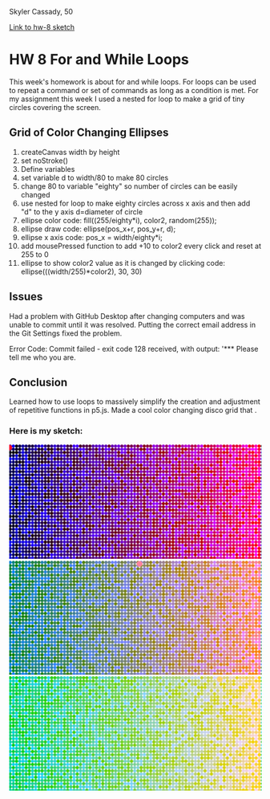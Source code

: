 Skyler Cassady, 50

[Link to hw-8 sketch](cassadys.github.io/120-work/hw-8)

# HW 8 For and While Loops #

This week's homework is about for and while loops.  For loops can be used to repeat a command or set of commands as long as a condition is met.  For my assignment this week I used a nested for loop to make a grid of tiny circles covering the screen.

## Grid of Color Changing Ellipses ##

1. createCanvas width by height
2. set noStroke()
3. Define variables
4. set variable d to width/80 to make 80 circles
5. change 80 to variable "eighty" so number of circles can be easily changed
6. use nested for loop to make eighty circles across x axis and then add "d" to the y axis d=diameter of circle
7. ellipse color code: fill((255/eighty*i), color2, random(255));
8. ellipse draw code: ellipse(pos_x+r, pos_y+r, d);
9. ellipse x axis code: pos_x = width/eighty*i;
10. add mousePressed function to add +10 to color2 every click and reset at 255 to 0
11. ellipse to show color2 value as it is changed by clicking
    code: ellipse(((width/255)*color2), 30, 30)

## Issues ##

Had a problem with GitHub Desktop after changing computers and was unable to commit until it was resolved.  Putting the correct email address in the Git Settings fixed the problem.

Error Code: Commit failed - exit code 128 received, with output: '*** Please tell me who you are.

## Conclusion ##

Learned how to use loops to massively simplify the creation and adjustment of repetitive functions in p5.js.  Made a cool color changing disco grid that .

### Here is my sketch:

![hw-8 sketch](imgs/Capture.PNG)
![hw-8 sketch2](imgs/Capture2.PNG)
![hw-8 sketch3](imgs/Capture3.PNG)

